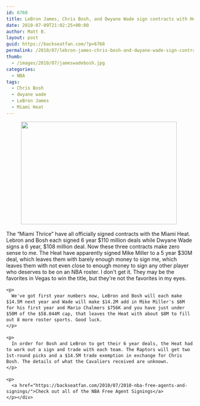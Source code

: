 ```yaml
---
id: 6768
title: LeBron James, Chris Bosh, and Dwyane Wade sign contracts with Heat
date: 2010-07-09T21:02:25+00:00
author: Matt B.
layout: post
guid: https://backseatfan.com/?p=6768
permalink: /2010/07/lebron-james-chris-bosh-and-dwyane-wade-sign-contracts-with-heat/
thumb:
  - /images/2010/07/jameswadebosh.jpg
categories:
  - NBA
tags:
  - Chris Bosh
  - dwyane wade
  - LeBron James
  - Miami Heat
---
```


<div class="entry">
  <figure id="attachment_6789" style="width: 418px" class="wp-caption aligncenter"><a href="/images/2010/07/jameswadebosh.jpg"><img class="size-full wp-image-6789" title="jameswadebosh" src="/images/2010/07/jameswadebosh.jpg" alt="" width="418" height="275" srcset="/images/2010/07/jameswadebosh.jpg 418w, /images/2010/07/jameswadebosh-300x197.jpg 300w" sizes="(max-width: 418px) 100vw, 418px" /></a><figcaption class="wp-caption-text"> </figcaption></figure>

  <p style="text-align: center;">
    <p>
      The &#8220;Miami Thrice&#8221; have all officially signed contracts with the Miami Heat. Lebron and Bosh each signed 6 year $110 million deals while Dwyane Wade signs a 6 year, $108 million deal. Now these three contracts make zero sense to me. The Heat have apparently signed Mike Miller to a 5 year $30M deal, which leaves them with barely enough money to sign me, which leaves them with not even close to enough money to sign any other player who deserves to be on an NBA roster. I don't get it. They may be the favorites in Vegas to win the title, but they're not the favorites in my eyes.
    </p>

    <p>
      We've got first year numbers now, LeBron and Bosh will each make $14.5M next year and Wade will make $14.2M add in Mike Miller's $6M for his first year and Mario Chalmers $756K and you have just under $50M of the $58.044M cap, that leaves the Heat with about $8M to fill out 8 more roster sports. Good luck.
    </p>

    <p>
      In order for Bosh and LeBron to get their 6 year deals, the Heat had to work out a sign and trade with each team. The Raptors will get two 1st-round picks and a $14.5M trade exemption in exchange for Chris Bosh. The details of what the Cavaliers received are unknown.
    </p>

    <p>
      <a href="https://backseatfan.com/2010/07/2010-nba-free-agents-and-signings/">Check out all of the NBA Free Agent Signings</a>
    </p></div>
